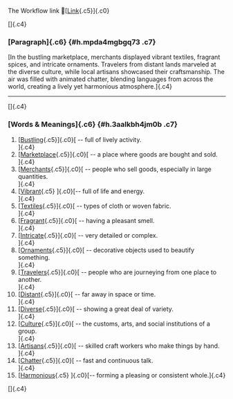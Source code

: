 The Workflow link
👏[[Link](https://www.google.com/url?q=http://www.google.com&sa=D&source=editors&ust=1759422147729286&usg=AOvVaw39cP4PXsK0DT8_v8HjD90r){.c5}]{.c0}

[]{.c4}

### [Paragraph]{.c6} {#h.mpda4mgbgq73 .c7}

[In the bustling marketplace, merchants displayed vibrant textiles,
fragrant spices, and intricate ornaments. Travelers from distant lands
marveled at the diverse culture, while local artisans showcased their
craftsmanship. The air was filled with animated chatter, blending
languages from across the world, creating a lively yet harmonious
atmosphere.]{.c4}

------------------------------------------------------------------------

[]{.c4}

### [Words & Meanings]{.c6} {#h.3aalkbh4jm0b .c7}

1.  [[Bustling](https://www.google.com/url?q=http://www.google.com&sa=D&source=editors&ust=1759422147731303&usg=AOvVaw0NyuPTTLuoAw39qTDWjWlR){.c5}]{.c0}[ --
    full of lively activity.\
    ]{.c4}
2.  [[Marketplace](https://www.google.com/url?q=http://www.google.com&sa=D&source=editors&ust=1759422147731678&usg=AOvVaw3wyuVI3ssB_yJToKsVaxdI){.c5}]{.c0}[ --
    a place where goods are bought and sold.\
    ]{.c4}
3.  [[Merchants](https://www.google.com/url?q=http://www.google.com&sa=D&source=editors&ust=1759422147732051&usg=AOvVaw0fiqWzxeRSzzF5fKewUNaZ){.c5}]{.c0}[ --
    people who sell goods, especially in large quantities.\
    ]{.c4}
4.  [[Vibrant](https://www.google.com/url?q=http://www.google.com&sa=D&source=editors&ust=1759422147732477&usg=AOvVaw3jyM-m68qm7zBMfD_WX9_0){.c5}
    ]{.c0}[-- full of life and energy.\
    ]{.c4}
5.  [[Textiles](https://www.google.com/url?q=http://www.google.com&sa=D&source=editors&ust=1759422147732785&usg=AOvVaw0RsZXCbCe_G-6rpa9gbnYA){.c5}]{.c0}[ --
    types of cloth or woven fabric.\
    ]{.c4}
6.  [[Fragrant](https://www.google.com/url?q=http://www.google.com&sa=D&source=editors&ust=1759422147733142&usg=AOvVaw0gGnOyT4WdmfMWdDNxGQLy){.c5}]{.c0}[ --
    having a pleasant smell.\
    ]{.c4}
7.  [[Intricate](https://www.google.com/url?q=http://www.google.com&sa=D&source=editors&ust=1759422147733463&usg=AOvVaw082Hp7J5rz2OxrWs4wrHmF){.c5}]{.c0}[ --
    very detailed or complex.\
    ]{.c4}
8.  [[Ornaments](https://www.google.com/url?q=http://www.google.com&sa=D&source=editors&ust=1759422147733775&usg=AOvVaw0tq05_olCZcJ-Jo9rchmz_){.c5}]{.c0}[ --
    decorative objects used to beautify something.\
    ]{.c4}
9.  [[Travelers](https://www.google.com/url?q=http://www.google.com&sa=D&source=editors&ust=1759422147734158&usg=AOvVaw1zaxf-2SiMNAVJqD_8OzQE){.c5}]{.c0}[ --
    people who are journeying from one place to another.\
    ]{.c4}
10. [[Distant](https://www.google.com/url?q=http://www.google.com&sa=D&source=editors&ust=1759422147734554&usg=AOvVaw2aeNuOvGhGucdHWSpuJuqe){.c5}]{.c0}[ --
    far away in space or time.\
    ]{.c4}
11. [[Diverse](https://www.google.com/url?q=http://www.google.com&sa=D&source=editors&ust=1759422147734861&usg=AOvVaw1JTmKghi8oohJHbOCJjkGG){.c5}]{.c0}[ --
    showing a great deal of variety.\
    ]{.c4}
12. [[Culture](https://www.google.com/url?q=http://www.google.com&sa=D&source=editors&ust=1759422147735197&usg=AOvVaw0--lcva2UAnKPJAbtOaM6P){.c5}]{.c0}[ --
    the customs, arts, and social institutions of a group.\
    ]{.c4}
13. [[Artisans](https://www.google.com/url?q=http://www.google.com&sa=D&source=editors&ust=1759422147735592&usg=AOvVaw2VRCCjH6QEjnOmLOecWbVS){.c5}]{.c0}[ --
    skilled craft workers who make things by hand.\
    ]{.c4}
14. [[Chatter](https://www.google.com/url?q=http://www.google.com&sa=D&source=editors&ust=1759422147736083&usg=AOvVaw3avqczQr0JNyA1eUSTlmfw){.c5}]{.c0}[ --
    fast and continuous talk.\
    ]{.c4}
15. [[Harmonious](https://www.google.com/url?q=http://www.google.com&sa=D&source=editors&ust=1759422147736404&usg=AOvVaw2ow6Wn81eMp6_NktrydxvE){.c5}
    ]{.c0}[-- forming a pleasing or consistent whole.]{.c4}

[]{.c4}
